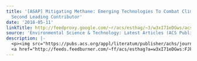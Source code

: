 ```yaml
---
title: '[ASAP] Mitigating Methane: Emerging Technologies To Combat Climate Change’s
  Second Leading Contributor'
date: '2018-05-11'
linkTitle: http://feedproxy.google.com/~r/acs/esthag/~3/w3xI71eDGws/acs.est.7b04711
source: 'Environmental Science & Technology: Latest Articles (ACS Publications)'
description: |-
  <p><img src="https://pubs.acs.org/appl/literatum/publisher/achs/journals/content/esthag/0/esthag.ahead-of-print/acs.est.7b04711/20180511/images/medium/es-2017-04711f_0007.gif" alt="TOC Graphic"/></p><div><cite>Environmental Science & Technology</cite></div><div>DOI: 10.1021/acs.est.7b04711</div><div class="feedflare">
  <a href="http://feeds.feedburner.com/~ff/acs/esthag?a=w3xI71eDGws:FJkNprShU1U:yIl2AUoC8zA"><img src="http://feeds.feedburner.com/~ff/acs/esthag?d=yIl2AUoC8zA" border="0"></img></a>
---
```

